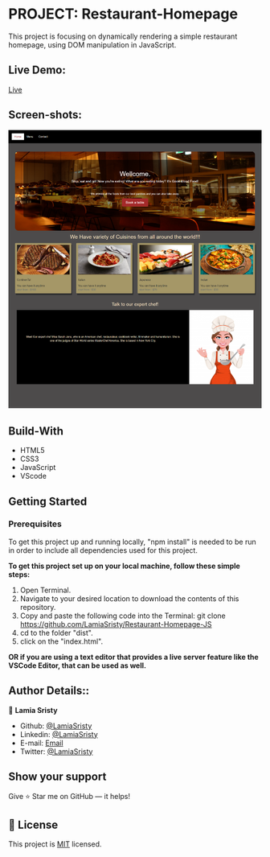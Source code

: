# PROJECT: Restaurant-Homepage
This project is focusing on dynamically rendering a simple restaurant homepage, using DOM manipulation in JavaScript.

## Live Demo:
[Live](https://raw.githack.com/LamiaSristy/Restaurant-Homepage-JS/gh-pages/index.html)

## Screen-shots:
<img src="assets/img/screencapture.png">

## Build-With

- HTML5
- CSS3
- JavaScript
- VScode

## Getting Started

### Prerequisites

To get this project up and running locally, "npm install" is needed to be run in order to include all dependencies used for this project.

**To get this project set up on your local machine, follow these simple steps:**

1. Open Terminal.
2. Navigate to your desired location to download the contents of this repository.
3. Copy and paste the following code into the Terminal: git clone https://github.com/LamiaSristy/Restaurant-Homepage-JS
4. cd to the folder "dist".
5. click on the "index.html".

**OR if you are using a text editor that provides a live server feature like the VSCode Editor, that can be used as well.**

## Author Details::

👤 **Lamia Sristy**

- Github: [@LamiaSristy](https://github.com/LamiaSristy)
- Linkedin: [@LamiaSristy](https://www.linkedin.com/in/lamia-hemayet-sristy/)
- E-mail: <a href="mailto:lamiasristy@gmail.com?subject=Hello Lamia!">Email</a>  
- Twitter: [@LamiaSristy](https://twitter.com/lsristy1)


## Show your support

Give ⭐ Star me on GitHub — it helps!

## 📝 License

This project is [MIT](lic.url) licensed.   